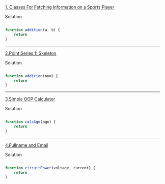 [1. Classes For Fetching Information on a Sports Player](https://edabit.com/challenge/ZngT4zDckDugt2JGY)

Solution
```js

function addition(a, b) {
	return 
}

```
----

[2.Point Series 1: Skeleton](https://edabit.com/challenge/HwFtgwoW2qbQnoD6s)

Solution
```js

function addition(num) {
	return 
}

```
----

[3.Simple OOP Calculator](https://edabit.com/challenge/yxKoCKemzacK6PECM)

Solution
```js

function calcAge(age) {
	return 
}

```
----

[4.Fullname and Email](https://edabit.com/challenge/kGLhgwGaLJsCMS7wS)

Solution
```js

function circuitPower(voltage, current) {
	return 
}

```
